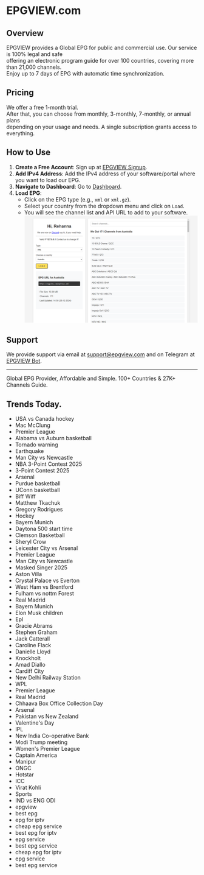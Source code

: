 # EPGVIEW.com



## Overview
EPGVIEW provides a Global EPG for public and commercial use. Our service is 100% legal and safe\
offering an electronic program guide for over 100 countries, covering more than 21,000 channels.\
Enjoy up to 7 days of EPG with automatic time synchronization.

## Pricing
We offer a free 1-month trial. \
After that, you can choose from monthly, 3-monthly, 7-monthly, or annual plans \
depending on your usage and needs. A single subscription grants access to everything.

## How to Use
1. **Create a Free Account**: Sign up at [EPGVIEW Signup](https://epgview.com/signup.php).
2. **Add IPv4 Address**: Add the IPv4 address of your software/portal where you want to load our EPG.
3. **Navigate to Dashboard**: Go to [Dashboard](https://epgview.com/dashboard.php).
4. **Load EPG**:
   - Click on the EPG type (e.g., `xml` or `xml.gz`).
   - Select your country from the dropdown menu and click on `Load`.
   - You will see the channel list and API URL to add to your software.
![EPGVIEW](img/dashboard.png)
## Support
We provide support via email at [support@epgview.com](mailto:support@epgview.com) and on Telegram at [EPGVIEW Bot](https://t.me/epgview_bot).

---

Global EPG Provider, Affordable and Simple. 100+ Countries & 27K+ Channels Guide.

## Trends Today.

- USA vs Canada hockey
- Mac McClung
- Premier League
- Alabama vs Auburn basketball
- Tornado warning
- Earthquake
- Man City vs Newcastle
- NBA 3-Point Contest 2025
- 3-Point Contest 2025
- Arsenal
- Purdue basketball
- UConn basketball
- Biff Wiff
- Matthew Tkachuk
- Gregory Rodrigues
- Hockey
- Bayern Munich
- Daytona 500 start time
- Clemson Basketball
- Sheryl Crow
- Leicester City vs Arsenal
- Premier League
- Man City vs Newcastle
- Masked Singer 2025
- Aston Villa
- Crystal Palace vs Everton
- West Ham vs Brentford
- Fulham vs nottm Forest
- Real Madrid
- Bayern Munich
- Elon Musk children
- Epl
- Gracie Abrams
- Stephen Graham
- Jack Catterall
- Caroline Flack
- Danielle Lloyd
- Knockholt
- Amad Diallo
- Cardiff City
- New Delhi Railway Station
- WPL
- Premier League
- Real Madrid
- Chhaava Box Office Collection Day
- Arsenal
- Pakistan vs New Zealand
- Valentine's Day
- IPL
- New India Co-operative Bank
- Modi Trump meeting
- Women's Premier League
- Captain America
- Manipur
- ONGC
- Hotstar
- ICC
- Virat Kohli
- Sports
- IND vs ENG ODI
- epgview
- best epg
- epg for iptv
- cheap epg service
- best epg for iptv
- epg service
- best epg service
- cheap epg for iptv
- epg service
- best epg service
